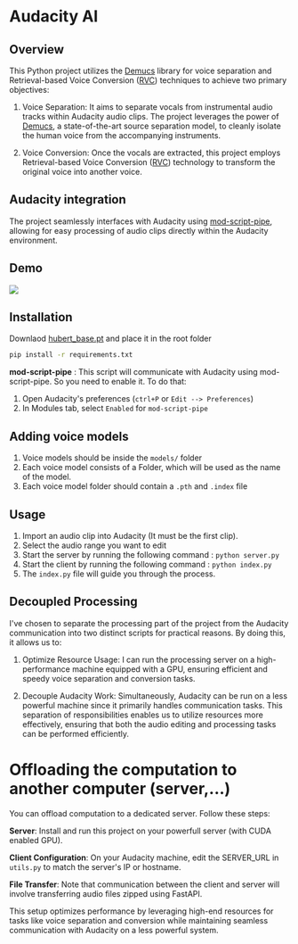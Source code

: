 # Audacity AI

## Overview
This Python project utilizes the [Demucs](https://github.com/facebookresearch/demucs) library for voice separation and Retrieval-based Voice Conversion ([RVC](https://github.com/RVC-Project/)) techniques to achieve two primary objectives:

1. Voice Separation: It aims to separate vocals from instrumental audio tracks within Audacity audio clips. The project leverages the power of [Demucs](https://github.com/facebookresearch/demucs), a state-of-the-art source separation model, to cleanly isolate the human voice from the accompanying instruments.

2. Voice Conversion: Once the vocals are extracted, this project employs Retrieval-based Voice Conversion ([RVC](https://github.com/RVC-Project/)) technology to transform the original voice into another voice.

## Audacity integration

The project seamlessly interfaces with Audacity using [mod-script-pipe](https://manual.audacityteam.org/man/scripting.html), allowing for easy processing of audio clips directly within the Audacity environment.

## Demo
![](./demo.gif)


## Installation

Downlaod [hubert_base.pt](https://huggingface.co/lj1995/VoiceConversionWebUI/resolve/main/hubert_base.pt/) and place it in the root folder

```bash
pip install -r requirements.txt
```

**mod-script-pipe** : This script will communicate with Audacity using mod-script-pipe. So you need to enable it. To do that:
1. Open Audacity's preferences (`ctrl+P` or `Edit --> Preferences`)
2. In Modules tab, select `Enabled` for `mod-script-pipe`

## Adding voice models
1. Voice models should be inside the `models/` folder
2. Each voice model consists of a Folder, which will be used as the name of the model.
3. Each voice model folder should contain a `.pth` and `.index` file

## Usage
1. Import an audio clip into Audacity (It must be the first clip).
2. Select the audio range you want to edit
3. Start the server by running the following command : `python server.py` 
4. Start the client by running the following command : `python index.py`
5. The `index.py` file will guide you through the process.


## Decoupled Processing

I've chosen to separate the processing part of the project from the Audacity communication into two distinct scripts for practical reasons. By doing this, it allows us to:

1. Optimize Resource Usage: I can run the processing server on a high-performance machine equipped with a GPU, ensuring efficient and speedy voice separation and conversion tasks.

2. Decouple Audacity Work: Simultaneously, Audacity can be run on a less powerful machine since it primarily handles communication tasks. This separation of responsibilities enables us to utilize resources more effectively, ensuring that both the audio editing and processing tasks can be performed efficiently.

# Offloading the computation to another computer (server,...)

You can offload computation to a dedicated server. Follow these steps:

**Server**: Install and run this project on your powerfull server (with CUDA enabled GPU).

**Client Configuration**: On your Audacity machine, edit the SERVER_URL in `utils.py` to match the server's IP or hostname.

**File Transfer**: Note that communication between the client and server will involve transferring audio files zipped using FastAPI.


This setup optimizes performance by leveraging high-end resources for tasks like voice separation and conversion while maintaining seamless communication with Audacity on a less powerful system.
